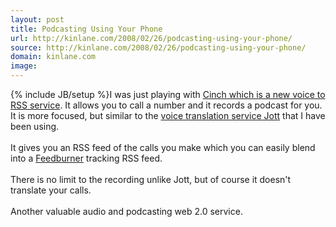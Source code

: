 ```yaml
---
layout: post
title: Podcasting Using Your Phone
url: http://kinlane.com/2008/02/26/podcasting-using-your-phone/
source: http://kinlane.com/2008/02/26/podcasting-using-your-phone/
domain: kinlane.com
image: 
---
```

{% include JB/setup %}I was just playing with <a href="http://cinch.blogtalkradio.com/">Cinch which is a new voice to RSS service</a>. It allows you to call a number and it records a podcast for you. It is more focused, but similar to the <a href="http://www.jott.com/">voice translation service Jott</a> that I have been using.<br />
<br />
It gives you an RSS feed of the calls you make which you can easily blend into a <a href="http://www.feedburner.com/">Feedburner</a> tracking RSS feed.<br />
<br />
There is no limit to the recording unlike Jott, but of course it doesn't translate your calls.<br />
<br />
Another valuable audio and podcasting web 2.0 service.